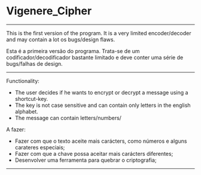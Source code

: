 # Vigenere_Cipher
------------------------------------------------------------------------------------------------------------------------------------------

This is the first version of the program. It is a very limited encoder/decoder and may contain a lot os bugs/design flaws.

Esta é a primeira versão do programa. Trata-se de um codificador/decodificador bastante limitado e deve conter uma série de bugs/falhas de design.

------------------------------------------------------------------------------------------------------------------------------------------

Functionality:

- The user decides if he wants to encrypt or decrypt a message using a shortcut-key.
- The key is not case sensitive and can contain only letters in the english alphabet.
- The message can contain letters/numbers/

A fazer:

- Fazer com que o texto aceite mais carácters, como números e alguns carateres especiais;
- Fazer com que a chave possa aceitar mais carácters diferentes;
- Desenvolver uma ferramenta para quebrar o criptografia;

------------------------------------------------------------------------------------------------------------------------------------------
